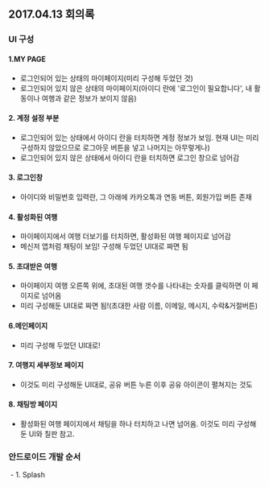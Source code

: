## 2017.04.13 회의록
### UI 구성

#### 1.MY PAGE
  - 로그인되어 있는 상태의 마이페이지(미리 구성해 두었던 것)
  - 로그인되어 있지 않은 상태의 마이페이지(아이디 란에 '로그인이 필요합니다', 내 활동이나 여행과 같은 정보가 보이지 않음)

#### 2. 계정 설정 부분
  - 로그인되어 있는 상태에서 아이디 란을 터치하면 계정 정보가 보임. 현재 UI는 미리 구성하지 않았으므로 로그아웃 버튼을 넣고 나머지는 아무렇게나)
  - 로그인되어 있지 않은 상태에서 아이디 란을 터치하면 로그인 창으로 넘어감

#### 3. 로그인창
  - 아이디와 비밀번호 입력란, 그 아래에 카카오톡과 연동 버튼, 회원가입 버튼 존재

#### 4. 활성화된 여행
  - 마이페이지에서 여행 더보기를 터치하면, 활성화된 여행 페이지로 넘어감
  - 메신저 앱처럼 채팅이 보임! 구성해 두었던 UI대로 짜면 됨

#### 5. 초대받은 여행
  - 마이페이지 여행 오른쪽 위에, 초대된 여행 갯수를 나타내는 숫자를 클릭하면 이 페이지로 넘어옴
  - 미리 구성해둔 UI대로 짜면 됨!(초대한 사람 이름, 이메일, 메시지, 수락&거절버튼)

#### 6.메인페이지
  - 미리 구성해 두었던 UI대로!

#### 7. 여행지 세부정보 페이지
  - 이것도 미리 구성해둔 UI대로, 공유 버튼 누른 이후 공유 아이콘이 펼쳐지는 것도

#### 8. 채팅방 페이지
  - 활성화된 여행 페이지에서 채팅을 하나 터치하고 나면 넘어옴. 이것도 미리 구성해둔 UI와 칠판 참고.

### 안드로이드 개발 순서
  - 1. Splash

